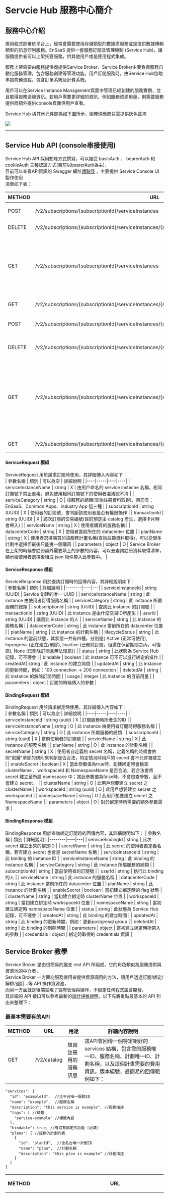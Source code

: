 # Servcie Hub 服務中心簡介

## 服務中心介紹  

應用程式部署於平台上，經常會需要使用存儲類型的數據庫服務或是提供數據傳輸類型的訊息佇列服務。EnSaaS 提供一套服務訂閱及管理機制 (Service Hub)，讓服務提供者可以上架托管服務，供其他用戶或是應用程式集成。  

服務上架需要由服務提供商提供Service Broker，Service Broker主要負責服務自動化服務管理，包含服務創建等管理功能。用戶訂閱服務時，由Service Hub協助串接商務流程，包含訂單系統及計費系統。  

用戶可以在Service Instance Management頁面中管理已經創建的服務實例，並且取得服務連線資訊。若用戶需要更詳細的資訊，例如服務資源用量，則需要服務提供商額外提供console頁面供用戶查看。

Service Hub 與其他元件關係如下圖所示，服務供應商只需提供灰色區塊

![](images/servicehub01.PNG)

---

## Service Hub API (console串接使用)
Service Hub API 採用駝峰方式撰寫，可以接受 basicAuth 、 bearerAuth 和 cookieAuth 三種認證方式(目前以bearerAuth為主)，  
目前可以查看API資訊的 Swagger 網址[請點我](http://service-hub-master.es.wise-paas.cn/swaggerui/dist/#) ，主要提供 Service Console UI 製作使用  
清單如下表：

| METHOD | URL | 用途 | 詳細內容說明 |
| -------- | ---------------------- | --------- | --- |
| POST | /v2/subscriptions/{subscriptionId}/serviceInstances | 建立一個instance | 訂閱時需要帶上 ServiceRequest 模組 |
| DELETE | /v2/subscriptions/{subscriptionId}/serviceInstances/{serviceInstanceId} | 刪除一個instance ||
| GET | /v2/subscriptions/{subscriptionId}/serviceInstances | 列出所有instance，可帶上條件查詢 | 可以帶上 serviceName、planName、datacenterCode、serviceInstanceName、deleted 做查詢，回傳 serviceResponse object 陣列 |
| GET | /v2/subscriptions/{subscriptionId}/serviceInstances/{serviceInstanceId} | 列出特定instance| 回傳 serviceResponse object |
| POST | /v2/subscriptions/{subscriptionId}/serviceInstances/{serviceInstanceId}/bindings  | 建立一個綁定和 secret | 綁定時需要帶上 BindRequest 模組 |
| DELETE | /v2/subscriptions/{subscriptionId}/serviceInstances/{serviceInstanceId}/bindings/{serviceBindingId} | 刪除一個綁定和 secret ||
| GET | /v2/subscriptions/{subscriptionId}/serviceInstances/{serviceInstanceId}/bindings/ | 列出所有綁定，可帶上條件查詢 | 可以帶上 secretName、serviceName、planName、clusterName、workspaceId、namespaceName、enableSecret、deleted 做查詢，回傳 bindingResponse object 陣列 |
| GET | /v2/subscriptions/{subscriptionId}/serviceInstances/{serviceInstanceId}/bindings/{serviceBindingId} | 列出特定的綁定 | 回傳 bindingResponse object |

#### ServiceRequest 模組
ServiceRequest 用於請求訂閱時使用，其詳細傳入內容如下：  
| 參數名稱 | 類別 | 可以為空 | 詳細說明 |
|----|-----|----|----|
| serviceInstanceName | string | X | 由用戶命名的 service instacne 名稱，相同訂閱號下禁止重複，避免使用相同訂閱號下的使用者混淆認不清 |
| serviceCategory | string | O | 該服務的總類(查詢註冊資料取得)，目前有：EnSaaS、Common Apps、Industry App 這三種 |
| subscriptionId | string (UUID) | X | 使用者的訂閱號，會判斷該使用者是否有權限操作 |
| transactionId | string (UUID) | X | 該次訂閱的交易編號(目前預定由 catalog 產生，選擇卡片時會帶入) |
| serviceName | string | X | 使用者購買的服務名稱 |
| datacenterCode | string | X | 使用者當前所在的 datacenter 位置 |
| planName | string | X | 使用者選擇購買的該服務計畫名稱(查詢註冊資料取得)，可以從很多計劃中選擇但最後只能挑一個購買 |
| parameters | object | O | Service Broker 在上架的時候會註冊額外需要填上的參數的內容，可以去查詢註冊資料取得清單，顯示給使用者選擇後組成 json 物件帶入此參數中。 |

#### ServiceResponse 模組
ServiceResponse 用於查詢訂閱時的回傳內容，其詳細說明如下：  
| 參數名稱 | 類別 | 詳細說明 |
|--------|----|---|
| serviceInstanceId | string (UUID) | Service 創建的唯一 UUID |
| serviceInstanceName | string | 此 instance 由使用者訂得服務名稱 |
| serviceCategory | string | 此 instance 所屬服務的總類 |
| subscriptionId | string (UUID) | 查詢此 instance 的訂閱號 |
| transactionId | string (UUID) | 此 instance 是由什麼交易ID所產生 |
| userId | string (UUID) | 購買此 instance 的人 |
| serviceName | string |  此 instance 的服務名稱 |
| datacenterCode | string |  此 instance 當前所在的 datacenter 位置 | 
| planName | string |  此 instance 的計劃名稱 |
| lifecycleStatus | string | 此 instance 的當前狀態，其狀態一共有四種，分別是{ Active (正常可使用), Inprogress (正在建立/刪除), Inactive (已刪除訂閱，但還在保留期間之內，可復原), None (已刪除訂閱且無法復原)} |
| status | string | 此狀態為 Service Hub 記錄，可不理會 |
| bindable | boolean | 此 instance 可不可以進行綁定的操作 | 
| createdAt| string | 此 instance 的建立時間 |
| updatedAt | string | 此 instance 的更新時間，例如：100 connection -> 200 connection |
| deletedAt | string | 此 instance 的解除訂閱時間 |
| usage | integer | 此 instance 的目前用量 |
| parameters | object | 訂閱的時候傳入的參數 |

#### BindingRequest 模組
BindingRequest 用於請求綁定時使用，其詳細傳入內容如下：  
| 參數名稱 | 類別 | 可以為空 | 詳細說明 |
|----|-----|----|----|
| serviceInstanceId | string (uuid) | X | 訂閱服務時所產生的ID |
| serviceInstanceName | string | O | 此 instance 由使用者訂閱時得服務名稱  |
| serviceCategory | string | O | 此 instance 所屬服務的總類 |
| subscriptionId | string (uuid) | X | 當前使用者的訂閱號 |
| serviceName | string | X | 此 instance 的服務名稱 |
| planName | string | O | 此 instance 的計劃名稱 |
| secretName | string | X | 使用者自定義的 secret 名稱，定義名稱的時候會依照"密鑰"章節的規則來判斷是否合法，特定情況時用戶的 secret 會不允許被建立 |
| enableSecret | boolean | X | 當此參數值為true時，創建綁定時會檢查 clusterName 、workspaceId 和 NamespaceName 是否合法，若合法會將 secret 建立至所屬 namespace 中；當此參數值為false時，不會檢查參數，且不會建立 secret。 |
| clusterName | string | O | 此用戶想要建立 secret 之 clusterName |
| workspaceId | string (uuid) | O | 此用戶想要建立 secret 之 workspaceId |
| namespaceName | string | O | 此用戶想要建立 secret 之 NamespaceName |
| parameters | object | O | 對於綁定時所需要的額外參數需求 |

#### BindingResponse 模組
BindingResponse 用於查詢綁定訂閱時的回傳內容，其詳細說明如下：
| 參數名稱 | 類別 | 詳細說明 |
|--------|----|---|
| serviceBindingId | string | 此次 secret 建立出來的綁定ID | 
| secretName | string | 此 secret 的使用者自定義名稱，若有建立 secret 也會是 secretName 名稱 | 
| serviceInstanceId | string | 此 binding 的 instance ID | 
| serviceInstanceName | string | 此 binding 的 instance 名稱 | 
| serviceCategory | string | 此 instance 所屬服務的總類 | 
| subscriptionId | string | 當前使用者的訂閱號 | 
| userId | string | 執行此 binding 的人 | 
| serviceName | string | 此 instance 的服務名稱 | 
| datacenterCode | string | 此 instance 當前所在的 datacenter 位置 | 
| planName | string | 此 instance 的計劃名稱 | 
| enableSecret | boolean | 當初建立綁定時的 flag 狀態 | 
| clusterName | string | 當初建立綁定時 clusterName 位置 | 
| workspaceId | string | 當初建立綁定時 workspaceId 位置 | 
| namespaceName | string | 當初建立綁定時 namespaceName 位置 | 
| status | string | 此狀態為 Service Hub 記錄，可不理會 | 
| createdAt | string | 此 binding 的建立時間 | 
| updatedAt | string | 此 binding 的更新時間，例如：更新postgresql group | 
| deletedAt | string | 此 binding 的刪除時間 | 
| parameters | object | 當初建立綁定時所帶入的參數 | 
| credentials | object | 綁定時取得的 credentials 資訊 | 

## Service Broker 教學
Service Broker 是由很簡易的幾支 rest API 所組成，它的角色類似為服務提供與資源池的中介者，  
Service Broker 一方面向服務使用者提供資源調用的方法，讓用戶透過訂閱/綁定/解綁/退訂...等 API 操作資源池，  
而另一方面就是後端實現了實際管理與操作，不限定任何程式語言開發，  
其詳細的 API 接口可以參考最新的[設計規格說明](https://github.com/openservicebrokerapi/servicebroker "v2.15")，以下先將重點最基本的 API 列出來整理下：  

### 最基本需要有的API
| METHOD | URL | 用途 | 詳細內容說明 |
| -------- | ---------------------- | --------- | --- |
| GET | /v2/catalog | 填寫註冊用的服務訊息 | 該API會回傳一個特定組好的 services 結構，包含您的服務唯一ID、服務名稱、計劃唯一ID、計劃名稱，以及這個計畫需要的費用資訊，版本編號，最簡易的回傳範例如下：|
```
"services": {
  "id": "exampleId",  //全平台唯一服務ID
  "name": "example",  //服務名稱
  "description": "this service is example", //服務描述
  "tags": [ //標籤
    "service-example" //標籤內容
  ],
  "bindable": true, //有沒有綁定的功能 (必填)
  "plans": [ //提供的計劃列表
    {
      "id": "planId",  //全名台唯一計劃ID
      "name": "plan",  //計劃名稱
      "description": "this plan is example" //計劃描述
    }
  ]
}
```
| METHOD | URL | 用途 | 詳細內容說明 |
| --- | ----------- | --- | --- |
| PUT | /v2/service_instances/{instances_id} | 訂閱服務  | 通知資源池做個準備的動作，準備一個可以提供給用戶使用的空間，以 DB 服務為範例，這支 API 被成功觸發的時候，會去資源池建立出一個 database，準備提供給需要綁定的用戶使用 |
| DELETE | /v2/service_instances/{instances_id} | 刪除服務 | 通知資源池不再使用這資源，以DB服務為範例，這時可以把訂閱時創建的database刪除 |
| PUT | /v2/service_instances/{instances_id}/service_bindings/{binding_id} | 建立綁定 | 綁定的動作通常被用來讓用戶向Service broker獲取連線資訊，以 DB 服務為範例，這時會新增一位使用者並賦予他操作訂閱時的 database 權限，回傳訊息必須包含 credentials 的物件(即使為空值) |
| DELETE | /v2/service_instances/{instances_id}/service_bindings/{binding_id} | 刪除綁定 | 刪除綁定的動作通常被用於暫停使用的功能，需要保留再次觸發綁定功能後可以進行重新綁定，其本身訂閱的資訊未刪除，以 DB 服務為範例，這時會將用戶登入權限移除，但是 database 狀態仍舊維持一樣，沒有釋放資源 |

以上表格的前三支是 Service Broker 最基本需要有的 API ( catalog 中 bindable 設定為 false 就可以不用有綁定 API)，  
有這幾支基本 API 且完成其相對應邏輯，就可以向 Service hub 進行註冊。

### Service Broker 進階 API
| METHOD | URL | 用途 | 詳細內容說明 |
| -------- | ---------------------- | ------------ | --- |
| GET | /v2/service_instances/{instances_id}/last_operation | 查詢某訂閱號的訂閱結果 | 有時候訂閱時的準備動作無法在一瞬間完成，因此提供了異步的操作，當訂閱的時候是回傳 202 Accept 時，需要提供此 API 讓前端詢問狀態，其狀態總共有3種：in progress、succeeded和failed，需要回傳當前訂閱號狀態。|
| GET | /v2/service_instances/{instances_id}/service_bindings/{binding_id}/last_operation | 查詢某訂閱號下的某綁定號的綁定結果 | 有時候綁定時的建立關係動作無法在一瞬間完成，因此提供了異步的操作，當綁定的時候是回傳 202 Accept 時，需要提供此API讓前端詢問狀態，其狀態總共有3種：in progress、succeeded和failed，需要回傳當前綁定號狀態 |
| PATCH | /v2/service_instances/{instances_id} | 更新服務 | 提供這支 API 之前，需要在 catalog 下設定服務是可以被更新的( "plan_updateable" boolean)，當plan_updateable 設定為 true 時，若有更新需求，Service Hub 會透過此API進行更新動作|

Service Broker 的規格是全球共通的，完成後能使用的將不會只有限定在 WISE-PaaS 上，  
相對的，若是有在其他平台上的 Service Broker，也可以透過註冊的方式，  
不需要任何改動的將服務放到平台上。

---
## 服務註冊/上架
### 如何將 Broker 註冊到 Service Hub 中

完成後的 Broker 會是一支可執行的程序，可以將它佈署到平台空間中運行，  
也可以放置在網路可以連接到的任意位置，需要和 Service Hub 完成註冊的動作即可，  

#### 註冊服務時需要在註冊API的內容提供以下參數：

| 參數名稱 | 定義         |
| -------- | ------------ |
| serviceName   | service名稱，service名稱全平台唯一，服務名稱由字母、數字、"-"、"."組成，區分大小寫，不可含有空格，空格可用"-"替代，不可含有特殊字符。例如：MongoDB、Dashboard、APM、EnSaaS-K8s-Service、APM-CNC等 |
| serviceVersion | 服務的版號，以 MongoDB 為例：3.6.6 |
| planName | service plan 名稱，service plan 方案名稱由字母、數字、"-"、"."組成，區分大小寫，不可含有空格，空格可用"-"替代，不可含有特殊字符。同一個 serviceName 的服務不可以有相同的 planName，不同的 serviceName 可以有同樣的 planName，以 MongoDB 為例：Shared、Dedicated 兩種 planName，以 PostgreSQL 為例：可分為 Shared、Dedicated 兩種 planName。|
| serviceBrokerUrl | 完整帶驗證的 Service Broker 連線資訊，其內容為：https://\<username\>:\<password\>@\<endpoint\>，以 MongoDB SB 為例：https://user:password@mongodb-sb.wise-paas.com |
| extraParam | 創建服務時可以帶入額外參數，固定使用 json 格式，以 MongoDB SB 為例：'{"operation":[1000,2000,3000]}'，以 IotHub SB 為例：'{"connection":[100,200,300]}'，註冊的時候寫上可以讓 Service Hub 被呼叫訂閱的時候預設以 json 格式帶入陣列中的第一個值。 |
| releaseNote | 關於此 Broker 的版本訊息，以 MongoDB SB為例："Service Borker v2.1 版本新增跨平台功能，修正bug #123454 "|

雖然目前此部分仍先是以文件註冊為準，未來預計 Service Hub 註冊一定會有提供 API 接口，  

#### 規劃中 & 開發中的 API 接口 (可能會有所更動)  
| METHOD | URL | 用途 | 詳細內容說明 |
| -------- | ---------------------- | ------------ | --- |
| POST | https://service-hub-master.\<domain\>/v2/servicePublisher | 註冊 service broker| 將上述參數組成 json 帶入 body 中呼叫，範例如下：
```
curl -X POST "http://service-hub-master.\<domain\>/v2/servicePublisher" -H "accept: application/json" -H "Authorization: Bearer <token>" -H "Content-Type: application/json" -d 
{
  "serviceName": "MongoDB",
  "serviceVersion": "3.6.6",
  "planName": [
    "Shared",
    "Dedicate-Small"
  ],
  "serviceBrokerUrl": "https://user:password@mongodb-sb.wise-paas.com",
  "extraParam": {
    "operation": [
        1000,
        2000,
        3000
    ]
  },
  "releaseNote": "Service Borker v2.1 版本新增跨平台功能，修正bug #123454 "
}
```
| METHOD | URL | 用途 | 詳細內容說明 |
| -------- | ---------------------- | ------------ | --- |
| PUT | https://service-hub-master.\<domain\>/v2/servicePublisher | 更新註冊訊息 | 同上將更新後的 json 帶入 body 信息中傳遞。 |
| GeT | https://service-hub-master.\<domain\>/v2/servicePublishers | 取得已註冊的詳細資訊 | 使用此 API 可以查詢全部已註冊的服務訊息，帶上 query 可以查詢特定 serviceName、planeName 的訊息 | 
| Delete | https://service-hub-master.\<domain\>/v2/servicePublishers/{serviceName} | 取消註冊 | 將服務下架，平台將不再提供此 Service Broker 和其資源 |

---
### Service Hub 如何讀取 Broker 訊息
服務來和 Service Hub 註冊時，會進行以下步驟來做檢查：  
1. 判斷 serviceName 是否有重複，必須全服務唯一，有重複會失敗並跳出警告。
2. Service Hub 會讀取 Broker /v2/catalog 的內容並解析，檢查有沒有漏填的必填項目，有漏填會失敗並跳出警告。
3. 讀取必須是全平台唯一的 service id 和 plan id，判斷是否有衝突，有重複會失敗並跳出警告。
4. 紀錄註冊訊息與註冊時間、狀態於DB中。

---
### 如何實現訂閱/綁定時帶入參數功能
註冊時帶入的 extraParam 內容，會在訂閱的時候已預設的參數陣列中的第一個值傳入Service Broker 中，  
如果需要更改傳入的參數內容，UI上面需要提供用戶選項，  
其選項內容就是該參數值的陣列內容，以 MongoDB 的 SB 來說，可能會像這樣：  
```
operation: [1000] ^ (下拉選單)
           [2000] |
           [3000] v
```  
選擇完成後在訂閱時以 json 格式整理並帶入Service Hub API 中

---
### 如何處理同步/異步功能
依據 open service broker api spec， 訂閱/綁定時回傳 202 Accept 會進入異步處理流程，  
此時 Service Hub 會以每30秒的時間向 Service Broker 詢問訂閱/綁定異步的結果(透過進階 Broker API 表格中有last_operation 的 API)，  
會根據不同的回傳結果而做出不同處理，處理方式如下表：
| 狀態碼 | 回傳訊息 | 處理方式 |
|-------|-------|------|
| 200 | "state":"in progress" | instance 狀態為 in Progress 等待30秒後再次詢問 | 
| 200 | "state":"succeeded" | instance 狀態為成功可使用，Service Hub 紀錄並取消詢問 |
| 200 | "state":"failed"| instance 狀態為失敗且不可使用，Service Hub 紀錄並取消詢問 |
| 4xx | error message | instance 狀態為失敗且不可使用，Service Hub 會詢問兩次，若第二次仍然失敗，會紀錄並取消詢問
| 5xx | error message | instance 狀態為失敗且不可使用，Service Hub 會詢問兩次，若第二次仍然失敗，會紀錄並取消詢問

---
## 建立密鑰
Service Hub 綁定的時候，可以透過 enableSecret 選擇是否要建立secret，  
* enableSecret = true (建立secret到 namespace 中)
* enableSecret = false (不建立 secret 但可以取得 credentials 內容)  

關於建立secret有些規則，  
* 不同 serviceName 不同 secretName 不同 namespace 的服務會將分開建立。
* 不同 serviceName 不同 secretName 相同 namespace 的服務會將分開建立。
* 不同 serviceName 相同 secretName 相同 namespace 的服務會將 secret 寫在一起，並且以ENSAAS_SERVICES 為 key 把 credentials 內容組合加密後放入，如下：
```
{"ENSAAS_SERVICES":"<base64 string>"}
```
* 相同 serviceName 不同 secretName 不同 namespace 的服務會將分開建立。
* 相同 serviceName 不同 secretName 相同 namespace 後來的 secret 不給予建立(沒意義且重複內容)，但是可以進行綁定(用途: dccs)。
* 相同 serviceName 相同 secretName 相同 namespace 的服務將不給予建立 secret。(沒意義且重複內容)